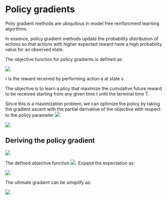 # Policy gradients

Poliy gradient methods are ubiquitous in model free reinforcment learning algorthms.

In essence, policy gradient methods update the probability distribution of actions so that actions  with higher expected reward have a high probability value for an observed state. 

The objective function for policy gradients is defined as:

<img src="http://latex.codecogs.com/gif.latex?J(\theta)=E\[\sum_{t=0}^{T=1}r_{t+1}\]"/>

r is the reward received by performing action a at state s

The objective is to learn a plicy that maximize the cumulative future reward to be received starting from any given time t until the terminal time T.

Since this is a maximization problem, we can optimize the policy by taking the gradient ascent with the partial derivative of the objective with respect to the policy parameter <img src="http://latex.codecogs.com/gif.latex?\theta"/>

<img src="http://latex.codecogs.com/gif.latex?\theta \gets \theta + \frac{\partial}{\partial_{\theta}}J(\theta)"/>

## Deriving the policy gradient

<img src="http://latex.codecogs.com/gif.latex?\theta \gets \theta + \frac{\partial}{\partial_{\theta}}J(\theta)"/>

The defined objective function <img src="http://latex.codecogs.com/gif.latex?J(\theta)"/>. Expand the expectation as:

<img src="http://latex.codecogs.com/gif.latex? J(\theta) = E\[\sum_{i=0}^T r_{t+1}|\pi_{\theta}\] = \sum_{t=i}^{T-1}P(s_t, a_t|\tau)r_{t+1}"/>

The ultimate gradient can be simiplify as:

<img src="http://latex.codecogs.com/gif.latex?\bigtriangledown_{\theta}J(\theta) = \sum_{t=0}^{T-1}\bigtriangledown_{\theta}log\pi_{\theta}(a_t|s_t)G_t"/>
